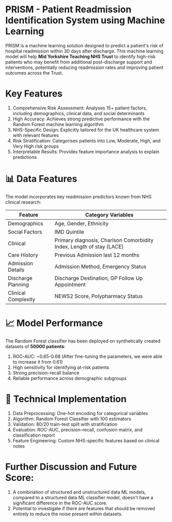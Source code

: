 # PRISM - Patient Readmission Identification System using Machine Learning

PRISM is a machine learning solution designed to predict a patient's risk of hospital readmission within 30 days after discharge. This machine learning model will help **Mid Yorkshire Teaching NHS Trust** to identify high-risk patients who may benefit from additional post-discharge support and interventions, potentially reducing readmission rates and improving patient outcomes across the Trust.

# Key Features

1. Comprehensive Risk Assessment: Analyses 15+ patient factors, including demographics, clinical data, and social determinants
2. High Accuracy: Achieves strong predictive performance with the Random Forest machine learning algorithm
3. NHS-Specific Design: Explicitly tailored for the UK healthcare system with relevant features
4. Risk Stratification: Categorises patients into Low, Moderate, High, and Very High risk groups
5. Interpretable Results: Provides feature importance analysis to explain predictions

# 📊 Data Features
The model incorporates key readmission predictors known from NHS clinical research:

| Feature  | Category Variables |
| ------------- | ------------- |
| Demographics  | Age, Gender, Ethnicity  |
| Social Factors  | IMD Quintile  |
| Clinical  | Primary diagnosis, Charlson Comorbidity Index, Length of stay (LACE) |
| Care History  | Previous Admission last 12 months  |
| Admission Details  | Admission Method, Emergency Status  |
| Discharge Planning  | Discharge Destination, GP Follow Up Appointment  |
| Clinical Complexity  | NEWS2 Score, Polypharmacy Status  |

# 📈 Model Performance
The Random Forest classifier has been deployed on synthetically created datasets of **50000 patients**:

1. ROC-AUC: ~0.65-0.68 (After fine-tuning the parameters, we were able to increase it from 0.61)
2. High sensitivity for identifying at-risk patients
3. Strong precision-recall balance
4. Reliable performance across demographic subgroups


# 🔬 Technical Implementation

1. Data Preprocessing: One-hot encoding for categorical variables
2. Algorithm: Random Forest Classifier with 100 estimators
3. Validation: 80/20 train-test split with stratification
4. Evaluation: ROC-AUC, precision-recall, confusion matrix, and classification report
5. Feature Engineering: Custom NHS-specific features based on clinical notes

# Further Discussion and Future Score: 

1. A combination of structured and unstructured data ML models, compared to a structured data ML classifier model, doesn't have a significant difference in the ROC-AUC score.
2. Potential to investigate if there are features that should be removed entirely to reduce the noise present within datasets.
